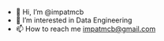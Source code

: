 - 👋 Hi, I’m @impatmcb
- 👀 I’m interested in Data Engineering
- 📫 How to reach me impatmcb@gmail.com
